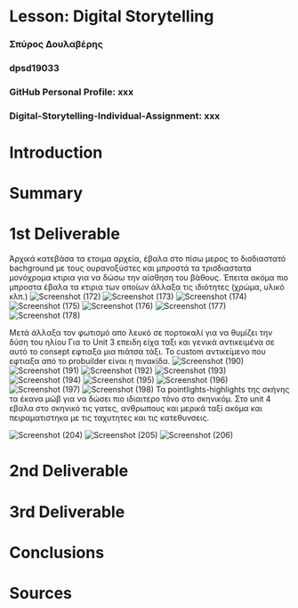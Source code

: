 # Lesson: Digital Storytelling

### Σπύρος Δουλαβέρης
### dpsd19033
### GitHub Personal Profile: xxx
### Digital-Storytelling-Individual-Assignment: xxx

# Introduction



# Summary


# 1st Deliverable
Άρχικά κατεβάσα τα ετοιμα αρχεία, έβαλα στο πίσω μερος το δισδιαστατό bachground με τους ουρανοξύστες και μπροστά τα τρισδιαστατα μονόχρομα κτιρια για να δώσω την αίσθηση του βάθους. Έπειτα ακόμα πιο μπροστα έβαλα τα κτιρια των οποίων άλλαξα τις ιδιότητες (χρώμα, υλικό κλπ.)
![Screenshot (172)](https://user-images.githubusercontent.com/101328993/227291934-9271dbeb-8e58-4ef6-9535-80bdd0f2845a.png)
![Screenshot (173)](https://user-images.githubusercontent.com/101328993/227292175-68dbf953-6018-4b7c-92ba-5a9235df1985.png)
![Screenshot (174)](https://user-images.githubusercontent.com/101328993/227292314-3eba9ca6-00bf-4bfd-af9b-fb98be0fa4c4.png)
![Screenshot (175)](https://user-images.githubusercontent.com/101328993/227292332-f4b4ca9e-3aac-43a1-894c-0e1c16c6fe3b.png)
![Screenshot (176)](https://user-images.githubusercontent.com/101328993/227292344-1d5dbae6-b954-4517-adb5-ff189e627597.png)
![Screenshot (177)](https://user-images.githubusercontent.com/101328993/227292352-34ea08ed-4905-490a-b9df-4b773c7e3248.png)
![Screenshot (178)](https://user-images.githubusercontent.com/101328993/227292358-4677f997-24d7-47ce-ac5f-70b4ac30d72d.png)

Μετά άλλαξα τον φωτισμό απο λευκό σε πορτοκαλί για να θυμίζει την δύση του ηλίου
Για το Unit 3 επειδη είχα ταξι και γενικά αντικειμένα σε αυτό το consept εφτιαξα μια πιάτσα τάξι. Το custom αντικείμενο που εφτιαξα από το probuilder είναι η πινακίδα.
![Screenshot (190)](https://user-images.githubusercontent.com/101328993/227302482-e5c813c4-7b10-4f9d-9bb9-49e02c520cd3.png)
![Screenshot (191)](https://user-images.githubusercontent.com/101328993/227302503-b43beb8a-f3d3-411a-9c04-dfcd2130dea6.png)
![Screenshot (192)](https://user-images.githubusercontent.com/101328993/227302508-3890f487-3cd1-40e3-8656-6cbe58288d86.png)
![Screenshot (193)](https://user-images.githubusercontent.com/101328993/227302509-1d526020-3c84-4cf3-9e00-fc825ba61ec7.png)
![Screenshot (194)](https://user-images.githubusercontent.com/101328993/227302511-1cd29c16-781b-460f-95ee-1b885b795bc9.png)
![Screenshot (195)](https://user-images.githubusercontent.com/101328993/227302512-91ba60ac-2628-4811-8e68-b3e2e8264573.png)
![Screenshot (196)](https://user-images.githubusercontent.com/101328993/227302514-733e411b-60ca-4962-b90a-9492046c7404.png)
![Screenshot (197)](https://user-images.githubusercontent.com/101328993/227302522-6bdec930-4beb-4d70-8b6f-89137f66bac9.png)
![Screenshot (198)](https://user-images.githubusercontent.com/101328993/227302525-09cdc225-26fe-4ada-88d6-ed595d6ba9f2.png)
Τα pointlights-highlights της σκήνης τα έκανα μώβ για να δώσει πιο ιδιαιτερο τόνο στο σκηνικόμ. Στο unit 4 εβαλα στο σκηνικό τις γατες, ανθρωπους και μερικά ταξί ακόμα και πειραματιστηκα με τις ταχυτητες και τις κατεθυνσεις.

![Screenshot (204)](https://user-images.githubusercontent.com/101328993/227305502-d4712022-14c4-48f0-b72c-395d1c29667a.png)
![Screenshot (205)](https://user-images.githubusercontent.com/101328993/227305743-f401f539-70bf-4336-808c-67ad624e6702.png)
![Screenshot (206)](https://user-images.githubusercontent.com/101328993/227305764-0304f36e-8126-4e27-8cf5-5b4d20f0b64d.png)


# 2nd Deliverable


# 3rd Deliverable 


# Conclusions


# Sources
